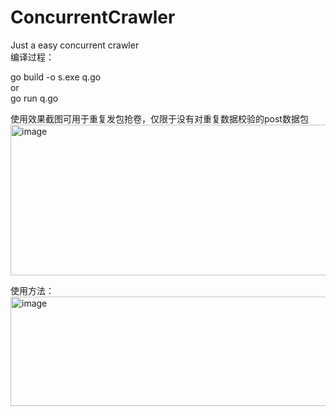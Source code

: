 # ConcurrentCrawler 
Just a easy concurrent crawler  
编译过程： 

go build -o s.exe q.go  
or   
go run q.go  

使用效果截图可用于重复发包抢卷，仅限于没有对重复数据校验的post数据包  
<img width="1096" height="241" alt="image" src="https://github.com/user-attachments/assets/dd89f82f-d7a2-4e82-95e9-4eeeb4e1bbf1" /> 


使用方法：  
<img width="599" height="175" alt="image" src="https://github.com/user-attachments/assets/39f901d8-6149-45d9-95c7-93c1d636f39f" /> 

